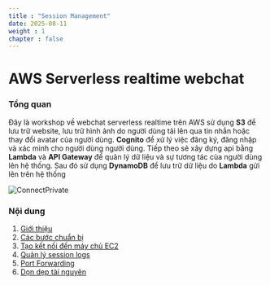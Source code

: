 ```yaml
---
title : "Session Management"
date: 2025-08-11
weight : 1 
chapter : false
---
```

# AWS Serverless realtime webchat

### Tổng quan

 Đây là workshop về webchat serverless realtime trên AWS sử dụng **S3** để lưu trữ website, lưu trữ hình ảnh do người dùng tải lên qua tin nhắn hoặc thay đổi avatar của người dùng. **Cognito** để xử lý việc đăng ký, đăng nhập và xác minh cho người dùng người dùng.
 Tiếp theo sẽ xây dựng api bằng **Lambda** và **API Gateway** để quản lý dữ liệu và sự tương tác của người dùng lên hệ thống. Sau đó sử dụng **DynamoDB** để lưu trữ dữ liệu do **Lambda** gửi lên trên hệ thống

![ConnectPrivate](/images/aws.png) 

### Nội dung

 1. [Giới thiệu](1-introduce/)
 2. [Các bước chuẩn bị](2-Prerequiste/)
 3. [Tạo kết nối đến máy chủ EC2](3-Accessibilitytoinstance/)
 4. [Quản lý session logs](4-s3log/)
 5. [Port Forwarding](5-Portfwd/)
 6. [Dọn dẹp tài nguyên](6-cleanup/)
